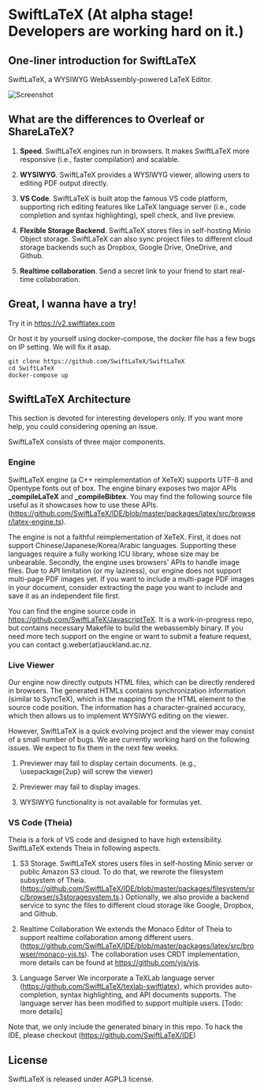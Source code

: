 # SwiftLaTeX (At alpha stage! Developers are working hard on it.)

## One-liner introduction for SwiftLaTeX

SwiftLaTeX, a WYSIWYG WebAssembly-powered LaTeX Editor.

![Screenshot](https://github.com/SwiftLaTeX/SwiftLaTeX/raw/master/screenshot.png)

## What are the differences to Overleaf or ShareLaTeX?

1. __Speed__. SwiftLaTeX engines run in browsers. It makes SwiftLaTeX more responsive (i.e., faster compilation) and scalable.

2. __WYSIWYG__. SwiftLaTeX provides a WYSIWYG viewer, allowing users to editing PDF output directly.

2. __VS Code__. SwiftLaTeX is built atop the famous VS code platform, supporting rich editing features like LaTeX language server (i.e., code completion and syntax highlighting), spell check, and live preview.

4. __Flexible Storage Backend__. SwiftLaTeX stores files in self-hosting Minio Object storage. SwiftLaTeX can also sync project files to different cloud storage backends such as Dropbox, Google Drive, OneDrive, and Github.

5. __Realtime collaboration__. Send a secret link to your friend to start real-time collaboration. 

## Great, I wanna have a try!
Try it in https://v2.swiftlatex.com

Or host it by yourself using docker-compose, the docker file has a few bugs on IP setting. We will fix it asap.

```
git clone https://github.com/SwiftLaTeX/SwiftLaTeX
cd SwiftLaTeX
docker-compose up
```

## SwiftLaTeX Architecture
This section is devoted for interesting developers only. If you want more help, you could considering opening an issue.

SwiftLaTeX consists of three major components.

### Engine 
SwiftLaTeX engine (a C++ reimplementation of XeTeX) supports UTF-8 and Opentype fonts out of box. 
The engine binary exposes two major APIs **_compileLaTeX** and **_compileBibtex**.
You may find the following source file useful as it showcases how to use these APIs.
(https://github.com/SwiftLaTeX/IDE/blob/master/packages/latex/src/browser/latex-engine.ts). 

The engine is not a faithful reimplementation of XeTeX. First, it does not support Chinese/Japanese/Korea/Arabic languages. Supporting these languages require a fully working ICU library, whose size may be unbearable. Secondly, the engine uses browsers' APIs to handle image files. 
Due to API limitation (or my laziness), our engine does not support multi-page PDF images yet. 
If you want to include a multi-page PDF images in your document, consider extracting the page you want to include and save it as an independent file first. 

You can find the engine source code in https://github.com/SwiftLaTeX/JavascriptTeX. 
It is a work-in-progress repo, but contains necessary Makefile to build the webassembly binary.
If you need more tech support on the engine or want to submit a feature request, you can contact g.weber(at)auckland.ac.nz.

### Live Viewer
Our engine now directly outputs HTML files, which can be directly rendered in browsers.
The generated HTMLs contains synchronization information (similar to SyncTeX), which is the mapping from the HTML element to the source code position. The information has a character-grained accuracy, which then allows us to implement WYSIWYG editing on the viewer.

However, SwiftLaTeX is a quick evolving project and the viewer may consist of a small number of bugs. We are currently working hard on the following issues. We expect to fix them in the next few weeks.

1. Previewer may fail to display certain documents. (e.g., \usepackage{2up} will screw the viewer)

2. Previewer may fail to display images. 

3. WYSIWYG functionality is not available for formulas yet.


### VS Code (Theia)
Theia is a fork of VS code and designed to have high extensibility. SwiftLaTeX extends Theia in following aspects. 

1. S3 Storage.
SwiftLaTeX stores users files in self-hosting Minio server or public Amazon S3 cloud. To do that, we rewrote the filesystem subsystem of Theia. (https://github.com/SwiftLaTeX/IDE/blob/master/packages/filesystem/src/browser/s3storagesystem.ts.)
Optionally, we also provide a backend service to sync the files to different cloud storage like Google, Dropbox, and Github. 

2. Realtime Collaboration
We extends the Monaco Editor of Theia to support realtime collaboration among different users. 
(https://github.com/SwiftLaTeX/IDE/blob/master/packages/latex/src/browser/monaco-yjs.ts).
The collaboration uses CRDT implementation, more details can be found at https://github.com/yjs/yjs.

3. Language Server
We incorporate a TeXLab language server (https://github.com/SwiftLaTeX/texlab-swiftlatex), which provides auto-completion, syntax highlighting, and API documents supports. 
The language server has been modified to support multiple users. [Todo: more details]

Note that, we only include the generated binary in this repo. To hack the IDE, please checkout (https://github.com/SwiftLaTeX/IDE)
 
## License

SwiftLaTeX is released under AGPL3 license. 
